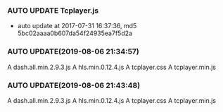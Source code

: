 ### AUTO UPDATE Tcplayer.js
* auto update at 2017-07-31 16:37:36, md5 5bc02aaaa0b607da54f24935ea7f5d2a


### AUTO UPDATE(2019-08-06 21:34:57)
A  dash.all.min.2.9.3.js
A  hls.min.0.12.4.js
A  tcplayer.css
A  tcplayer.min.js

### AUTO UPDATE(2019-08-06 21:43:48)
A  dash.all.min.2.9.3.js
A  hls.min.0.12.4.js
A  tcplayer.css
A  tcplayer.min.js

